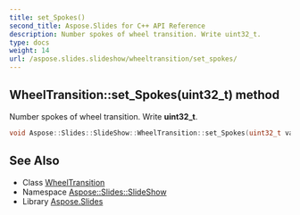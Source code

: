 ```yaml
---
title: set_Spokes()
second_title: Aspose.Slides for C++ API Reference
description: Number spokes of wheel transition. Write uint32_t.
type: docs
weight: 14
url: /aspose.slides.slideshow/wheeltransition/set_spokes/
---
```

## WheelTransition::set_Spokes(uint32_t) method


Number spokes of wheel transition. Write **uint32_t**.

```cpp
void Aspose::Slides::SlideShow::WheelTransition::set_Spokes(uint32_t value) override
```

## See Also

* Class [WheelTransition](../)
* Namespace [Aspose::Slides::SlideShow](../../)
* Library [Aspose.Slides](../../../)
